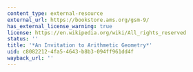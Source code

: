 ```yaml
---
content_type: external-resource
external_url: https://bookstore.ams.org/gsm-9/
has_external_license_warning: true
license: https://en.wikipedia.org/wiki/All_rights_reserved
status: ''
title: '*An Invitation to Arithmetic Geometry*'
uid: c8082212-4fa5-4643-b8b3-094ff961dd4f
wayback_url: ''
---
```

